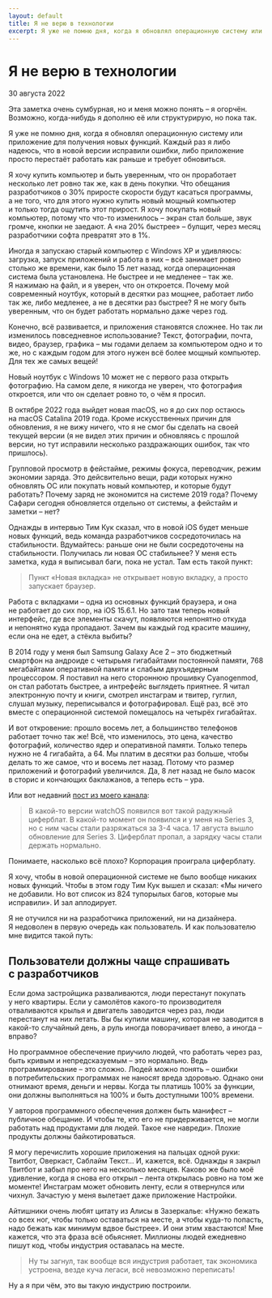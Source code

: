```yaml
---
layout: default
title: Я не верю в технологии
excerpt: Я уже не помню дня, когда я обновлял операционную систему или приложение для получения новых функций. Каждый раз я либо надеюсь, что в новой версии исправили ошибки, либо приложение просто перестаёт работать
---
```


# Я не верю в технологии
<p class="date">30 августа 2022<p>

Эта заметка очень сумбурная, но и меня можно понять – я огорчён. Возможно, когда-нибудь я дополню её или структурирую, но пока так.

Я уже не помню дня, когда я обновлял операционную систему или приложение для получения новых функций. Каждый раз я либо надеюсь, что в новой версии исправили ошибки, либо приложение просто перестаёт работать как раньше и требует обновиться.

Я хочу купить компьютер и быть уверенным, что он проработает несколько лет ровно так же, как в день покупки. Что обещания разработчиков о 30% приросте скорости будут касаться программы, а не того, что для этого нужно купить новый мощный компьютер и только тогда ощутить этот прирост. Я хочу покупать новый компьютер, потому что что-то изменилось – экран стал больше, звук громче, кнопки не заедают. А «на 20% быстрее» – булщит, через месяц разработчики софта превратят это в 1%.

Иногда я запускаю старый компьютер с Windows XP и удивляюсь: загрузка, запуск приложений и работа в них – всё занимает ровно столько же времени, как было 15 лет назад, когда операционная система была установлена. Не быстрее и не медленее – так же. Я нажимаю на файл, и я уверен, что он откроется. Почему мой современный ноутбук, который в десятки раз мощнее, работает либо так же, либо медленее, а не в десятки раз быстрее? Я не могу быть уверенным, что он будет работать нормально даже через год.

Конечно, всё развивается, и приложения становятся сложнее. Но так ли изменилось повседневное использование? Текст, фотографии, почта, видео, браузер, графика – мы годами делаем за компьютером одно и то же, но с каждым годом для этого нужен всё более мощный компьютер. Для тех же самых вещей!

Новый ноутбук с Windows 10 может не с первого раза открыть фотографию. На самом деле, я никогда не уверен, что фотография откроется, или что он сделает ровно то, о чём я просил.

В октябре 2022 года выйдет новая macOS, но я до сих пор остаюсь на macOS Catalina 2019 года. Кроме искусственных причин для обновления, я не вижу ничего, что я не смог бы сделать на своей текущей версии (я не видел этих причин и обновляясь с прошлой версии, но тут исправили несколько раздражающих ошибок, так что пришлось).

Групповой просмотр в фейстайме, режимы фокуса, переводчик, режим экономии заряда. Это дейсвительно вещи, ради которых нужно обновлять ОС или покупать новый компьютер, и которые будут работать? Почему заряд не экономится на системе 2019 года? Почему Сафари сегодня обновляется отдельно от системы, а фейстайм и заметки – нет?

Однажды в интервью Тим Кук сказал, что в новой iOS будет меньше новых функций, ведь команда разработчиков сосредоточилась на стабильности. Вдумайтесь: раньше они не были сосредоточены на стабильности. Получилась ли новая ОС стабильнее? У меня есть заметка, куда я выписывал баги, пока не устал. Там есть такой пункт:

> Пункт «Новая вкладка» не открывает новую вкладку, а просто запускает браузер.

Работа с вкладками – одна из основных функций браузера, и она не работает до сих пор, на iOS 15.6.1. Но зато там теперь новый интерфейс, где все элементы скачут, появляются непонятно откуда и непонятно куда пропадают. Зачем вы каждый год красите машину, если она не едет, а стёкла выбиты?

В 2014 году у меня был Samsung Galaxy Ace 2 – это бюджетный смартфон на андроиде c четырьмя гигабайтами постоянной памяти, 768 мегабайтами оперативной памяти и слабым двухъядерным процессором. Я поставил на него стороннюю прошивку Cyanogenmod, он стал работать быстрее, а интрефейс выглядеть приятнее. Я читал электронную почту и книги, смотрел инстаграм и твитер, гуглил, слушал музыку, переписывался и фотографировал. Ещё раз, всё это вместе с операционной системой помещалось на четырёх гигабайтах.

И вот откровение: прошло восемь лет, а большинство телефонов работает точно так же! Всё, что изменилось, это цена, качество фотографий, количество ядер и оперативной памяти. Только теперь нужно не 4 гигабайта, а 64. Мы платим в десятки раз больше, чтобы делать то же самое, что и восемь лет назад. Потому что размер приложений и фотографий увеличился. Да, 8 лет назад не было масок в сторис и кончающих баклажанов, а теперь есть – ура.

Или вот недавний [пост из моего канала](https://t.me/timlead/37):

> В какой-то версии watchOS появился вот такой радужный циферблат. В какой-то момент он появился и у меня на Series 3, но с ним часы стали разряжаться за 3-4 часа. 17 августа вышло обновление для Series 3. Циферблат пропал, а зарядку часы стали держать нормально.

Понимаете, насколько всё плохо? Корпорация проиграла циферблату.

Я хочу, чтобы в новой операционной системе не было вообще никаких новых функций. Чтобы в этом году Тим Кук вышел и сказал: «Мы ничего не добавили. Но вот список из 824 тупорылых багов, которые мы исправили». И зал аплодирует.

Я не отучился ни на разработчика приложений, ни на дизайнера. Я недоволен в первую очередь как пользователь. И как пользователю мне видится такой путь:

## Пользователи должны чаще спрашивать с разработчиков

Если дома застройщика разваливаются, люди перестанут покупать у него квартиры. Если у самолётов какого-то производителя отваливаются крылья и двигатель заводится через раз, люди перестанут на них летать. Вы бы купили машину, которая не заводится в какой-то случайный день, а руль иногда поворачивает влево, а иногда – вправо? 

Но программное обеспечение приучило людей, что работать через раз, быть кривым и непредсказуемым – это нормально. Ведь программирование – это сложно. Людей можно понять – ошибки в потребительских программах не наносят вреда здоровью. Однако они отнимают время, деньги и нервы. Когда ты платишь 100% за функции, они должны выполняться на 100% и быть доступными 100% времени.  

У авторов программного обеспечения должен быть манифест – публичное обещание. И чтобы те, кто его не придерживается, не могли работать над продуктами для людей. Такое «не навреди». Плохие продукты должны байкотироваться.

Я могу перечислить хорошие приложения на пальцах одной руки: Твитбот, Оверкаст, Саблайм Текст... И, кажется, всё. Однажды я закрыл Твитбот и забыл про него на несколько месяцев. Каково же было моё удивление, когда я снова его открыл – лента открылась ровно на том же моменте! Инстаграм может обновить ленту, если я отвернулся или чихнул. Зачастую у меня вылетает даже приложение Настройки.

Айтишники очень любят цитату из Алисы в Зазеркалье: «Нужно бежать со всех ног, чтобы только оставаться на месте, а чтобы куда-то попасть, надо бежать как минимум вдвое быстрее». И они этим хвастаются! Мне кажется, что эта фраза всё обьясняет. Миллионы людей ежедневно пишут код, чтобы индустрия оставалась на месте.

> Ну ты загнул, так вообще вся индустрия работает, так экономика устроена, везде куча легаси, всё невозможно переписать!

Ну а я при чём, это вы такую индустрию построили.